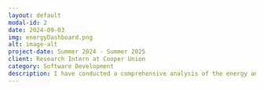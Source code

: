 ```yaml
---
layout: default
modal-id: 2
date: 2024-09-03
img: energyDashboard.png
alt: image-alt
project-date: Summer 2024 - Summer 2025
client: Research Intern at Cooper Union
category: Software Development
description: I have conducted a comprehensive analysis of the energy and gas consumption across most areas of the Cooper Union building. Leveraging this data, I developed an Energy Dashboard that provides real-time visualization of energy usage from the Building Management System (BMS). Although I planned to integrate various machine learning algorithms to predict future energy consumption and carbon emission rates for the building, I could not proceed with this project because the contract between the school and the third-party company ended.
---
```

